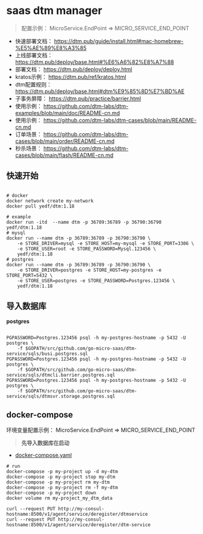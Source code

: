 # saas dtm manager

> 配置示例： MicroService.EndPoint => MICRO_SERVICE_END_POINT

* 快速部署文档： https://dtm.pub/guide/install.html#mac-homebrew-%E5%AE%89%E8%A3%85
* 上线部署文档： https://dtm.pub/deploy/base.html#%E6%A6%82%E8%A7%88
* 部署文档： https://dtm.pub/deploy/deploy.html
* kratos示例： https://dtm.pub/ref/kratos.html
* dtm配置规则： https://dtm.pub/deploy/base.html#dtm%E9%85%8D%E7%BD%AE
* 子事务屏障： https://dtm.pub/practice/barrier.html
* 使用示例： https://github.com/dtm-labs/dtm-examples/blob/main/doc/README-cn.md
* 使用示例： https://github.com/dtm-labs/dtm-cases/blob/main/README-cn.md
* 订单场景： https://github.com/dtm-labs/dtm-cases/blob/main/order/README-cn.md
* 秒杀场景： https://github.com/dtm-labs/dtm-cases/blob/main/flash/README-cn.md

## 快速开始

```shell

# docker
docker network create my-network
docker pull yedf/dtm:1.18

# example
docker run -itd  --name dtm -p 36789:36789 -p 36790:36790  yedf/dtm:1.18
# mysql
docker run --name dtm -p 36789:36789 -p 36790:36790 \
    -e STORE_DRIVER=mysql -e STORE_HOST=my-mysql -e STORE_PORT=3306 \
    -e STORE_USER=root -e STORE_PASSWORD=Mysql.123456 \
    yedf/dtm:1.18
# postgres
docker run --name dtm -p 36789:36789 -p 36790:36790 \
    -e STORE_DRIVER=postgres -e STORE_HOST=my-postgres -e STORE_PORT=5432 \
    -e STORE_USER=postgres -e STORE_PASSWORD=Postgres.123456 \
    yedf/dtm:1.18
```

## 导入数据库

**postgres**

```shell

PGPASSWORD=Postgres.123456 psql -h my-postgres-hostname -p 5432 -U postgres \
    -f $GOPATH/src/github.com/go-micro-saas/dtm-service/sqls/busi.postgres.sql
PGPASSWORD=Postgres.123456 psql -h my-postgres-hostname -p 5432 -U postgres \
    -f $GOPATH/src/github.com/go-micro-saas/dtm-service/sqls/dtmcli.barrier.postgres.sql
PGPASSWORD=Postgres.123456 psql -h my-postgres-hostname -p 5432 -U postgres \
    -f $GOPATH/src/github.com/go-micro-saas/dtm-service/sqls/dtmsvr.storage.postgres.sql

```

## docker-compose

环境变量配置示例： MicroService.EndPoint => MICRO_SERVICE_END_POINT

> **先导入数据库在启动**

* [docker-compose.yaml](./docker-compose.yaml)

```shell
# run
docker-compose -p my-project up -d my-dtm
docker-compose -p my-project stop my-dtm
docker-compose -p my-project rm my-dtm
docker-compose -p my-project rm -f my-dtm
docker-compose -p my-project down
docker volume rm my-project_my_dtm_data

curl --request PUT http://my-consul-hostname:8500/v1/agent/service/deregister/dtmservice
curl --request PUT http://my-consul-hostname:8500/v1/agent/service/deregister/dtm-service

```